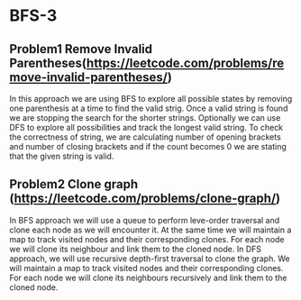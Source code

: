 # BFS-3

## Problem1 Remove Invalid Parentheses(https://leetcode.com/problems/remove-invalid-parentheses/)

In this approach we are using BFS to explore all possible states by removing one parenthesis at a time to find the valid strig. Once a valid string is found we  are stopping the search for the shorter strings. Optionally we can use DFS to explore all possibilities and track the longest valid string. To check the correctness of string, we are calculating number of opening brackets and number of closing brackets and if the count becomes 0 we are stating that the given  string is valid.



## Problem2 Clone graph (https://leetcode.com/problems/clone-graph/)

In BFS approach we will use a queue to perform leve-order traversal and clone each node as we will encounter it. At the same time we will maintain a map to track visited nodes and their corresponding clones. For each node we will clone its neighbour and link them to the cloned node. In DFS approach, we will use recursive depth-first traversal to clone the graph. We will maintain a map to track visited nodes and their corresponding clones. For each node we will clone its neighbours recursively and link them to the cloned node.



